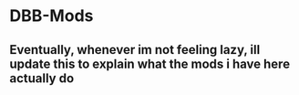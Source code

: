 # DBB-Mods
## Eventually, whenever im not feeling lazy, ill update this to explain what the mods i have here actually do
